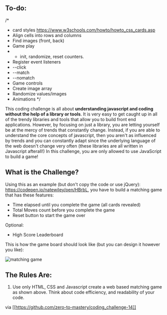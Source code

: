 
## To-do:
/*
* card styles https://www.w3schools.com/howto/howto_css_cards.asp
* Align cells into rows and columns
* Find images (front, back)
* Game play
* * init, randomize, reset counters.
* Register event listeners
* --click
* --match
* --nomatch
* Game controls
* Create image array
* Randomize values/images
* Animations
*/


This coding challenge is all about **understanding javascript and coding without the help of a library or tools**. It is very easy to get caught up in all of the trendy libraries and tools that allow you to build front end applications. However, by focusing on just a library, you are letting yourself be at the mercy of trends that constantly change. Instead, if you are able to understand the core concepts of javascript, then you aren't as influenced by trends and you can constantly adapt since the underlying language of the web doesn't change very often (these libraries are all written in Javascript afterall!) In this challenge, you are only allowed to use JavaScript to build a game!

## What is the Challenge?
Using this as an example (but don't copy the code or use jQuery): https://codepen.io/natewiley/pen/HBrbL, you have to build a matching game that has these features:
- Time elapsed until you complete the game (all cards revealed)
- Total Moves count before you complete the game
- Reset button to start the game over

Optional:
- High Score Leaderboard

This is how the game board should look like (but you can design it however you like):

![matching game](https://camo.githubusercontent.com/44fa9b920c0b9afcad70b67fd92a3cafa84b5963/68747470733a2f2f636f64656d756e6b65652e6769746875622e696f2f6d617463682f696d672f73637265656e73686f74312e706e67)

## The Rules Are:

1. Use only HTML, CSS and Javascript create a web based matching game as shown above. Think about code efficiency, and readability of your code. 

via [[https://github.com/zero-to-mastery/coding_challenge-14]]